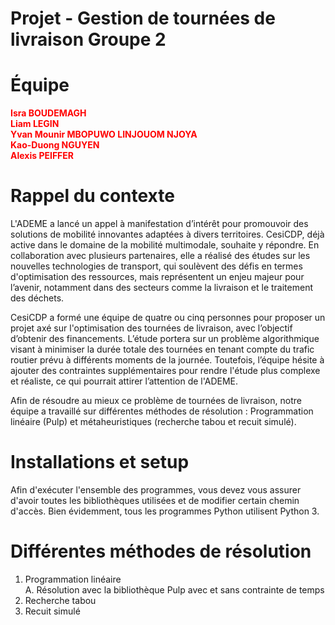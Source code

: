 # Projet - Gestion de tournées de livraison Groupe 2


# Équipe 

<font color="red"> <div align="left"> <strong> Isra BOUDEMAGH </font> </div> </strong>
<font color="red"> <div align="left"> <strong> Liam LEGIN </font> </div> </strong>
<font color="red"> <div align="left"> <strong> Yvan Mounir MBOPUWO LINJOUOM NJOYA </font> </div> </strong>
<font color="red"> <div align="left"> <strong> Kao-Duong NGUYEN </font> </div> </strong>
<font color="red"> <div align="left"> <strong> Alexis PEIFFER </font> </div> </strong>


# Rappel du contexte 

L'ADEME a lancé un appel à manifestation d’intérêt pour promouvoir des solutions de mobilité innovantes adaptées à divers territoires. CesiCDP, déjà active dans le domaine de la mobilité multimodale, souhaite y répondre. En collaboration avec plusieurs partenaires, elle a réalisé des études sur les nouvelles technologies de transport, qui soulèvent des défis en termes d'optimisation des ressources, mais représentent un enjeu majeur pour l’avenir, notamment dans des secteurs comme la livraison et le traitement des déchets.

CesiCDP a formé une équipe de quatre ou cinq personnes pour proposer un projet axé sur l'optimisation des tournées de livraison, avec l’objectif d’obtenir des financements. L’étude portera sur un problème algorithmique visant à minimiser la durée totale des tournées en tenant compte du trafic routier prévu à différents moments de la journée. Toutefois, l’équipe hésite à ajouter des contraintes supplémentaires pour rendre l'étude plus complexe et réaliste, ce qui pourrait attirer l’attention de l'ADEME.

Afin de résoudre au mieux ce problème de tournées de livraison, notre équipe a travaillé sur différentes méthodes de résolution : Programmation linéaire (Pulp) et métaheuristiques (recherche tabou et recuit simulé).



# Installations et setup 

Afin d'exécuter l'ensemble des programmes, vous devez vous assurer d'avoir toutes les bibliothèques utilisées et de modifier certain chemin d'accès. Bien évidemment, tous les programmes Python utilisent Python 3.

# Différentes méthodes de résolution 

1. Programmation linéaire <br>
  A. Résolution avec la bibliothèque Pulp avec et sans contrainte de temps <br>
2. Recherche tabou
3. Recuit simulé
